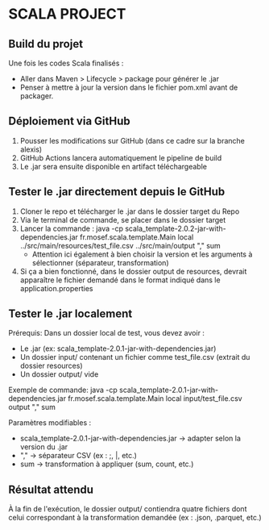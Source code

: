 SCALA PROJECT
=============

Build du projet
--------------
Une fois les codes Scala finalisés :
- Aller dans Maven > Lifecycle > package pour générer le .jar
- Penser à mettre à jour la version dans le fichier pom.xml avant de packager.

Déploiement via GitHub
---------------------
1. Pousser les modifications sur GitHub (dans ce cadre sur la branche alexis)
2. GitHub Actions lancera automatiquement le pipeline de build
3. Le .jar sera ensuite disponible en artifact téléchargeable

Tester le .jar directement depuis le GitHub
------------------------------------------
1. Cloner le repo et télécharger le .jar dans le dossier target du Repo
2. Via le terminal de commande, se placer dans le dossier target
3. Lancer la commande :
   java -cp scala_template-2.0.2-jar-with-dependencies.jar fr.mosef.scala.template.Main local ../src/main/resources/test_file.csv ../src/main/output "," sum
   - Attention ici également à bien choisir la version et les arguments à sélectionner (séparateur, transformation)
4. Si ça a bien fonctionné, dans le dossier output de resources, devrait apparaître le fichier demandé dans le format indiqué dans le application.properties

Tester le .jar localement
------------------------

Prérequis:
Dans un dossier local de test, vous devez avoir :
- Le .jar (ex: scala_template-2.0.1-jar-with-dependencies.jar)
- Un dossier input/ contenant un fichier comme test_file.csv (extrait du dossier resources)
- Un dossier output/ vide

Exemple de commande:
java -cp scala_template-2.0.1-jar-with-dependencies.jar fr.mosef.scala.template.Main local input/test_file.csv output "," sum

Paramètres modifiables :
- scala_template-2.0.1-jar-with-dependencies.jar → adapter selon la version du .jar
- "," → séparateur CSV (ex : ;, |, etc.)
- sum → transformation à appliquer (sum, count, etc.)

Résultat attendu
---------------
À la fin de l'exécution, le dossier output/ contiendra quatre fichiers dont celui correspondant à la transformation demandée (ex : .json, .parquet, etc.)
